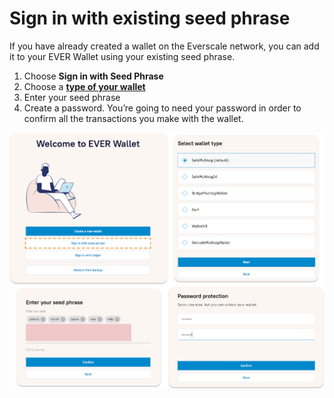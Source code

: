 # Sign in with existing seed phrase

If you have already created a wallet on the Everscale network, you can add it to your EVER Wallet using your existing seed phrase.

1. Choose **Sign in with Seed Phrase**&#x20;
2. Choose a [**type of your wallet**](types-of-account.md)&#x20;
3. Enter your seed phrase&#x20;
4. Create a password. You’re going to need your password in order to confirm all the transactions you make with the wallet.

![](<../../.gitbook/assets/image (37).png>)
